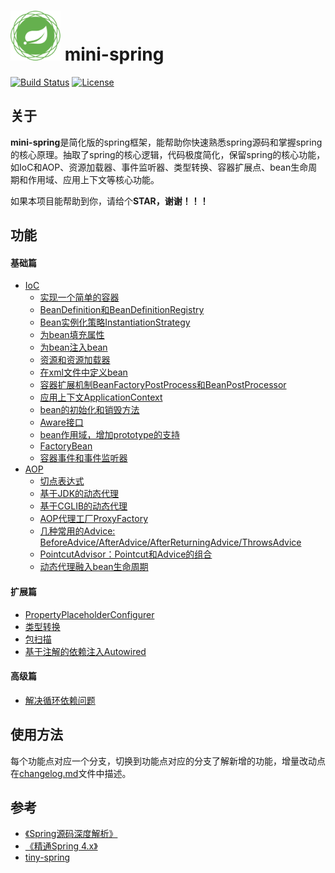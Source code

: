 # <img src="assets/spring-framework.png" width="80" height="80"> mini-spring
[![Build Status](https://img.shields.io/badge/build-passing-brightgreen)](https://github.com/DerekYRC/mini-spring)
[![License](https://img.shields.io/badge/license-Apache%202-4EB1BA.svg)](https://www.apache.org/licenses/LICENSE-2.0.html)

## 关于
**mini-spring**是简化版的spring框架，能帮助你快速熟悉spring源码和掌握spring的核心原理。抽取了spring的核心逻辑，代码极度简化，保留spring的核心功能，如IoC和AOP、资源加载器、事件监听器、类型转换、容器扩展点、bean生命周期和作用域、应用上下文等核心功能。

如果本项目能帮助到你，请给个**STAR，谢谢！！！**

## 功能
#### 基础篇
* [IoC](#Ioc)
    * [实现一个简单的容器](#实现一个简单的容器)
    * [BeanDefinition和BeanDefinitionRegistry](#BeanDefinition和BeanDefinitionRegistry)
    * [Bean实例化策略InstantiationStrategy](#Bean实例化策略InstantiationStrategy)
    * [为bean填充属性](#为bean填充属性)
    * [为bean注入bean](#为bean注入bean)
    * [资源和资源加载器](#资源和资源加载器)
    * [在xml文件中定义bean](#在xml文件中定义bean)
    * [容器扩展机制BeanFactoryPostProcess和BeanPostProcessor](#容器扩展机制BeanFactoryPostProcess和BeanPostProcessor)
    * [应用上下文ApplicationContext](#应用上下文ApplicationContext)
    * [bean的初始化和销毁方法](#bean的初始化和销毁方法)
    * [Aware接口](#Aware接口)
    * [bean作用域，增加prototype的支持](#bean作用域，增加prototype的支持)
    * [FactoryBean](#FactoryBean)
    * [容器事件和事件监听器](#容器事件和事件监听器)
* [AOP](#AOP)
    * [切点表达式](#切点表达式)
    * [基于JDK的动态代理](#基于JDK的动态代理)
    * [基于CGLIB的动态代理](#基于CGLIB的动态代理)
    * [AOP代理工厂ProxyFactory](#AOP代理工厂ProxyFactory)
    * [几种常用的Advice: BeforeAdvice/AfterAdvice/AfterReturningAdvice/ThrowsAdvice](#几种常用的Advice)
    * [PointcutAdvisor：Pointcut和Advice的组合](#PointcutAdvisor：Pointcut和Advice的组合)
    * [动态代理融入bean生命周期](#动态代理融入bean生命周期)
    

#### 扩展篇
* [PropertyPlaceholderConfigurer](#PropertyPlaceholderConfigurer)
* [类型转换](#类型转换)
* [包扫描](#包扫描)
* [基于注解的依赖注入Autowired](#基于注解的依赖注入Autowired)

#### 高级篇
* [解决循环依赖问题](#解决循环依赖问题)

## 使用方法
每个功能点对应一个分支，切换到功能点对应的分支了解新增的功能，增量改动点在[changelog.md](https://github.com/DerekYRC/mini-spring/blob/main/changelog.md)文件中描述。

## 参考
- [《Spring源码深度解析》](https://book.douban.com/subject/25866350/)
- [《精通Spring 4.x》](https://book.douban.com/subject/26952826/)
- [tiny-spring](https://github.com/code4craft/tiny-spring)
